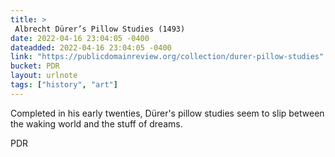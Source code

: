 ```yaml
---
title: > 
 Albrecht Dürer’s Pillow Studies (1493)
date: 2022-04-16 23:04:05 -0400
dateadded: 2022-04-16 23:04:05 -0400
link: "https://publicdomainreview.org/collection/durer-pillow-studies"
bucket: PDR
layout: urlnote
tags: ["history", "art"]
--- 
```

Completed in his early twenties, Dürer's pillow studies seem to slip between the waking world and the stuff of dreams. 
 <!-- end excerpt --> 
<div class='bucket'><a class='internal-link' src='_notes/buckets/PDR'>PDR</a></div> 
